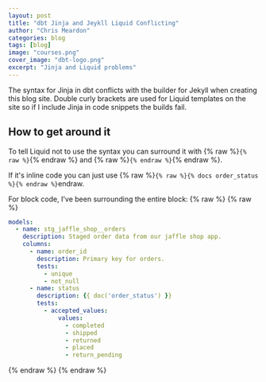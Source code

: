 ```yaml
---
layout: post
title: "dbt Jinja and Jeykll Liquid Conflicting"
author: "Chris Meardon"
categories: blog
tags: [blog]
image: "courses.png"
cover_image: "dbt-logo.png"
excerpt: "Jinja and Liquid problems"
---
```


The syntax for Jinja in dbt conflicts with the builder for Jekyll when creating this blog site. Double curly brackets are used for Liquid templates on the site so if I include Jinja in code snippets the builds fail.

## How to get around it

To tell Liquid not to use the syntax you can surround it with {% raw %}`{% raw %}`{% endraw %} and {% raw %}`{% endraw %}`{% endraw %}.

If it's inline code you can just use {% raw %}`{% raw %}{% docs order_status %}{% endraw %}`endraw.

For block code, I've been surrounding the entire block:
{% raw %}
\{\% raw \%\}

```yaml
models:
  - name: stg_jaffle_shop__orders
    description: Staged order data from our jaffle shop app.
    columns:
      - name: order_id
        description: Primary key for orders.
        tests:
          - unique
          - not_null
      - name: status
        description: {{ doc('order_status') }}
        tests:
          - accepted_values:
              values:
                - completed
                - shipped
                - returned
                - placed
                - return_pending
```

\{\% endraw \%\}
{% endraw %}

